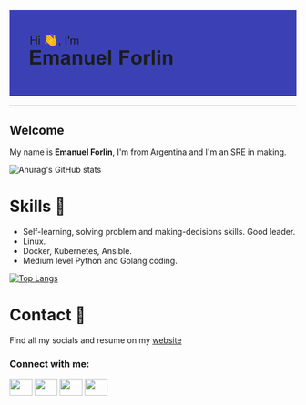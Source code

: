 [![MasterHead](https://github.com/emaaForlin/emaaForlin/blob/main/header.png)](https://github.com/emaaForlin/emaaForlin)

---
## Welcome
My name is **Emanuel Forlin**, I'm from Argentina and I'm an SRE in making.

![Anurag's GitHub stats](https://github-readme-stats.vercel.app/api?username=emaaForlin&show_icons=true&theme=blueberry&layout=compact)


# Skills 🏹

* Self-learning, solving problem and making-decisions skills. Good leader.
* Linux.
* Docker, Kubernetes, Ansible.
* Medium level Python and Golang coding.

[![Top Langs](https://github-readme-stats.vercel.app/api/top-langs/?username=emaaForlin&layout=compact&theme=blueberry)](https://github.com/anuraghazra/github-readme-stats)

# Contact 🤙

Find all my socials and resume on my [website](bit.ly/emaaForlin) 

<h3 align="left">Connect with me:</h3>
<p align="left">
<a href="your link" target="blank"><img align="center" src="https://cdn.jsdelivr.net/npm/simple-icons@3.0.1/icons/twitter.svg" alt="" height="30" width="40" /></a>
<a href="your link" target="blank"><img align="center" src="https://cdn.jsdelivr.net/npm/simple-icons@3.0.1/icons/linkedin.svg" alt="" height="30" width="40" /></a>
<a href="your link" target="blank"><img align="center" src="https://cdn.jsdelivr.net/npm/simple-icons@3.0.1/icons/instagram.svg" alt="" height="30" width="40" /></a>
<a href="your link" target="blank"><img align="center" src="https://cdn.jsdelivr.net/npm/simple-icons@3.0.1/icons/youtube.svg" alt="" height="30" width="40" /></a>
</p>
